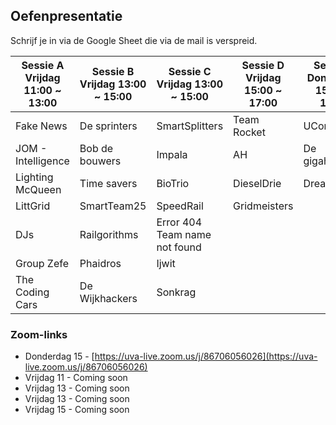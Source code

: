 ## Oefenpresentatie

Schrijf je in via de Google Sheet die via de mail is verspreid. 

| Sessie A Vrijdag 11:00 ~ 13:00 | Sessie B Vrijdag 13:00 ~ 15:00 | Sessie C Vrijdag 13:00 ~ 15:00 | Sessie D Vrijdag 15:00 ~ 17:00 | Sessie E Donderdag 15:00 ~ 16:00 |
|--------------------------------|--------------------------------|--------------------------------|--------------------------------|----------------------------------|
| Fake News                      | De sprinters                   | SmartSplitters                 | Team Rocket                    | UConservate                      |
| JOM - Intelligence             | Bob de bouwers                 | Impala                         | AH                             | De gigahertjes                   |
| Lighting McQueen               | Time savers                    | BioTrio                        | DieselDrie                     | Dreamteam                        |
| LittGrid                       | SmartTeam25                    | SpeedRail                      | Gridmeisters                   |                                  |
| DJs                            | Railgorithms                   | Error 404 Team name not found  |                                |                                  |
| Group Zefe                     | Phaidros                       | Ijwit                          |                                |                                  |
| The Coding Cars                | De Wijkhackers                 | Sonkrag                        |                                |                                  |

### Zoom-links

* Donderdag 15 - [https://uva-live.zoom.us/j/86706056026](https://uva-live.zoom.us/j/86706056026)
* Vrijdag 11 - Coming soon
* Vrijdag 13 - Coming soon
* Vrijdag 13 - Coming soon
* Vrijdag 15 - Coming soon

